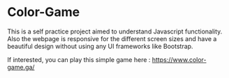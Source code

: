 # Color-Game
This is a self practice project aimed to understand Javascript functionality.
Also the webpage is responsive for the different screen sizes and have a beautiful design without using any UI frameworks like Bootstrap.


If interested, you can play this simple game here : https://www.color-game.ga/

